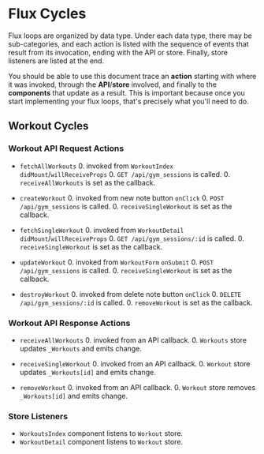 # Flux Cycles

Flux loops are organized by data type. Under each data type, there may
be sub-categories, and each action is listed with the sequence of events
that result from its invocation, ending with the API or store. Finally,
store listeners are listed at the end.

You should be able to use this document trace an **action** starting
with where it was invoked, through the **API**/**store** involved, and
finally to the **components** that update as a result. This is important
because once you start implementing your flux loops, that's precisely
what you'll need to do.


## Workout Cycles

### Workout API Request Actions

* `fetchAllWorkouts`
  0. invoked from `WorkoutIndex` `didMount`/`willReceiveProps`
  0. `GET /api/gym_sessions` is called.
  0. `receiveAllWorkouts` is set as the callback.

* `createWorkout`
  0. invoked from new note button `onClick`
  0. `POST /api/gym_sessions` is called.
  0. `receiveSingleWorkout` is set as the callback.

* `fetchSingleWorkout`
  0. invoked from `WorkoutDetail` `didMount`/`willReceiveProps`
  0. `GET /api/gym_sessions/:id` is called.
  0. `receiveSingleWorkout` is set as the callback.

* `updateWorkout`
  0. invoked from `WorkoutForm` `onSubmit`
  0. `POST /api/gym_sessions` is called.
  0. `receiveSingleWorkout` is set as the callback.

* `destroyWorkout`
  0. invoked from delete note button `onClick`
  0. `DELETE /api/gym_sessions/:id` is called.
  0. `removeWorkout` is set as the callback.

### Workout API Response Actions

* `receiveAllWorkouts`
  0. invoked from an API callback.
  0. `Workouts` store updates `_Workouts` and emits change.

* `receiveSingleWorkout`
  0. invoked from an API callback.
  0. `Workout` store updates `_Workouts[id]` and emits change.

* `removeWorkout`
  0. invoked from an API callback.
  0. `Workout` store removes `_Workouts[id]` and emits change.

### Store Listeners

* `WorkoutsIndex` component listens to `Workout` store.
* `WorkoutDetail` component listens to `Workout` store.
